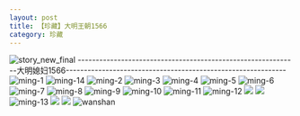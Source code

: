 ```yaml
---
layout: post
title: 【珍藏】大明王朝1566
category: 珍藏
---
```

![story_new_final](http://rab41f8zg.hd-bkt.clouddn.com/img/story_new_final_0322.png)
-------------------------------------------------------------大明媳妇1566-------------------------------------------------------------
![ming-1](http://rab41f8zg.hd-bkt.clouddn.com/img/ming-1.png)
![ming-14](http://rab41f8zg.hd-bkt.clouddn.com/img/ming-14.png)
![ming-2](http://rab41f8zg.hd-bkt.clouddn.com/img/ming-2.png)
![ming-3](http://rab41f8zg.hd-bkt.clouddn.com/img/ming-3.png)
![ming-4](http://rab41f8zg.hd-bkt.clouddn.com/img/ming-4.png)
![ming-5](http://rab41f8zg.hd-bkt.clouddn.com/img/ming-5.png)
![ming-6](http://rab41f8zg.hd-bkt.clouddn.com/img/ming-6.png)
![ming-7](http://rab41f8zg.hd-bkt.clouddn.com/img/ming-7.png)
![ming-8](http://rab41f8zg.hd-bkt.clouddn.com/img/ming-8.png)
![ming-9](http://rab41f8zg.hd-bkt.clouddn.com/img/ming-9.png)
![ming-10](http://rab41f8zg.hd-bkt.clouddn.com/img/ming-10.png)
![ming-11](http://rab41f8zg.hd-bkt.clouddn.com/img/ming-11.png)
![ming-12](http://rab41f8zg.hd-bkt.clouddn.com/img/ming-12.png)
![](http://rab41f8zg.hd-bkt.clouddn.com/img/ming-220322-1.png)
![](http://rab41f8zg.hd-bkt.clouddn.com/img/ming-220322-2.png)
![ming-13](http://rab41f8zg.hd-bkt.clouddn.com/img/ming-13.png)
![](http://rab41f8zg.hd-bkt.clouddn.com/img/ming-220325-1.png)
![](http://rab41f8zg.hd-bkt.clouddn.com/img/ming-220325-2.png)
![wanshan](http://rab41f8zg.hd-bkt.clouddn.com/img/wanshan.png)




  




